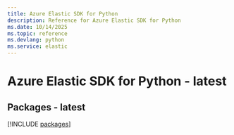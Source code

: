 ```yaml
---
title: Azure Elastic SDK for Python
description: Reference for Azure Elastic SDK for Python
ms.date: 10/14/2025
ms.topic: reference
ms.devlang: python
ms.service: elastic
---
```

# Azure Elastic SDK for Python - latest
## Packages - latest
[!INCLUDE [packages](elastic-index.md)]